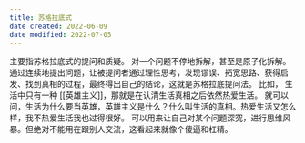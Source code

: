 ```yaml
---
title: 苏格拉底式
date created: 2022-06-09
date modified: 2022-07-05
---
```

主要指苏格拉底式的提问和质疑。
对一个问题不停地拆解，甚至是原子化拆解。
通过连续地提出问题，让被提问者通过理性思考，发现谬误、拓宽思路、获得启发、找到真相的过程，最终得出自己的结论，这就是苏格拉底提问法。
比如，
生活中只有一种 [[英雄主义]]，那就是在认清生活真相之后依然热爱生活。
就可以问，生活为什么要当英雄，英雄主义是什么？什么叫生活的真相。热爱生活又怎么样，我不热爱生活我也过得很好。
可以用来让自己对某个问题深究，进行思维风暴。但绝对不能用在跟别人交流，这看起来就像个傻逼和杠精。
